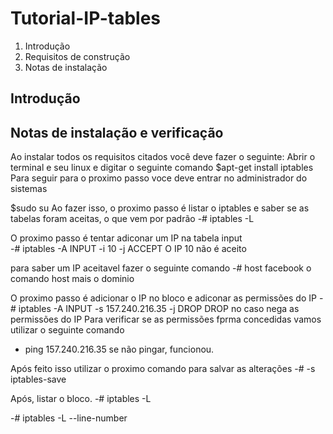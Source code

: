 # Tutorial-IP-tables
1. Introdução
2. Requisitos de construção 
3. Notas de instalação


Introdução
-----------
Notas de instalação e verificação
----------
Ao instalar todos os requisitos citados você deve fazer o seguinte:
Abrir o terminal e seu linux e digitar o seguinte comando 
$apt-get install iptables
Para seguir para o proximo passo voce deve entrar no administrador do sistemas 

$sudo su
Ao fazer isso, o proximo passo é listar o iptables e saber se as tabelas foram aceitas, o que vem por padrão
-# iptables -L

O proximo passo é tentar adiconar um IP na tabela input
</br>
-# iptables -A INPUT -i 10 -j ACCEPT
O IP 10 não é aceito 


 para saber um IP aceitavel fazer o seguinte comando
-# host facebook
o comando host mais o dominio

O proximo passo é adicionar o IP no bloco e adiconar as permissões do IP
-# iptables -A INPUT -s 157.240.216.35 -j DROP
DROP no caso nega as permissões do IP 
Para verificar se as permissões fprma concedidas vamos utilizar o seguinte comando
- ping 157.240.216.35
se não pingar, funcionou. 

Após feito isso utilizar o proximo comando para salvar as alterações 
-# -s iptables-save

Após, listar o bloco.
-# iptables -L

-# iptables -L --line-number 

